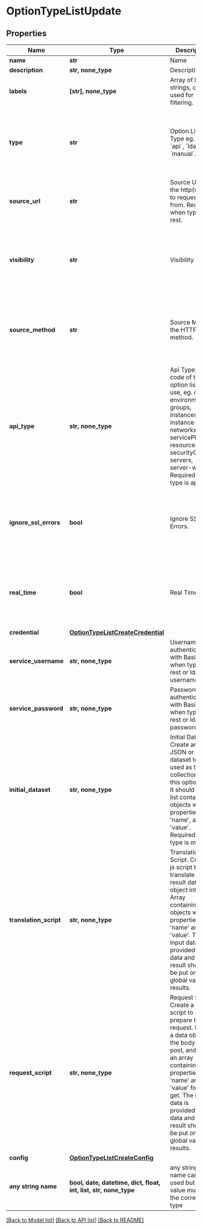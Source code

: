 # OptionTypeListUpdate


## Properties
Name | Type | Description | Notes
------------ | ------------- | ------------- | -------------
**name** | **str** | Name | [optional] 
**description** | **str, none_type** | Description | [optional] 
**labels** | **[str], none_type** | Array of label strings, can be used for filtering. | [optional] 
**type** | **str** | Option List Type eg. &#x60;rest&#x60;, &#x60;api&#x60;, &#x60;ldap&#x60; or &#x60;manual&#x60;. | [optional]  if omitted the server will use the default value of "rest"
**source_url** | **str** | Source URL, the http(s) URL to request data from. Required when type is rest. | [optional] 
**visibility** | **str** | Visibility | [optional]  if omitted the server will use the default value of "private"
**source_method** | **str** | Source Method, the HTTP method. | [optional]  if omitted the server will use the default value of "GET"
**api_type** | **str, none_type** | Api Type, The code of the api option list to use, eg. clouds, environments, groups, instances, instance-wiki, networks, servicePlans, resourcePools, securityGroups, servers, server-wiki. Required when type is api. | [optional] 
**ignore_ssl_errors** | **bool** | Ignore SSL Errors. | [optional]  if omitted the server will use the default value of False
**real_time** | **bool** | Real Time. | [optional]  if omitted the server will use the default value of False
**credential** | [**OptionTypeListCreateCredential**](OptionTypeListCreateCredential.md) |  | [optional] 
**service_username** | **str, none_type** | Username for authenticating with Basic Auth when type is rest or ldap username. | [optional] 
**service_password** | **str, none_type** | Password for authenticating with Basic Auth when type is rest or ldap password. | [optional] 
**initial_dataset** | **str, none_type** | Initial Dataset. Create an initial JSON or CSV dataset to be used as the collection for this option list. It should be a list containing objects with properties &#39;name&#39;, and &#39;value&#39;. Required when type is manual. | [optional] 
**translation_script** | **str, none_type** | Translation Script. Create a js script to translate the result data object into an Array containing objects with properties &#39;name&#39; and &#39;value&#39;. The input data is provided as data and the result should be put on the global variable results. | [optional] 
**request_script** | **str, none_type** | Request Script. Create a js script to prepare the request. Return a data object as the body for a post, and return an array containing properties &#39;name&#39; and &#39;value&#39; for a get. The input data is provided as data and the result should be put on the global variable results. | [optional] 
**config** | [**OptionTypeListCreateConfig**](OptionTypeListCreateConfig.md) |  | [optional] 
**any string name** | **bool, date, datetime, dict, float, int, list, str, none_type** | any string name can be used but the value must be the correct type | [optional]

[[Back to Model list]](../README.md#documentation-for-models) [[Back to API list]](../README.md#documentation-for-api-endpoints) [[Back to README]](../README.md)


